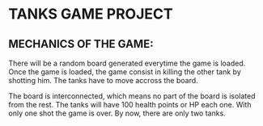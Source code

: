 # TANKS GAME PROJECT
## MECHANICS OF THE GAME:
There will be a random board generated everytime the game is loaded. Once the game is loaded, the game consist in killing the other tank by shotting him. The tanks have to move accross the board. 

The board is interconnected, which means no part of the board is isolated from the rest. The tanks will have 100 health points or HP each one. With only one shot the game is over. By now, there are only two tanks.  



